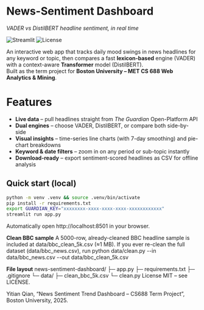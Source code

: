 # News-Sentiment Dashboard  
_VADER vs DistilBERT headline sentiment, in real time_

![Streamlit](https://img.shields.io/badge/built%20with-Streamlit-orange)
![License](https://img.shields.io/badge/license-MIT-blue)

An interactive web app that tracks daily mood swings in news headlines for any keyword or topic, then compares a fast **lexicon-based** engine (VADER) with a context-aware **Transformer** model (DistilBERT).  
Built as the term project for **Boston University – MET CS 688 Web Analytics & Mining**.

# Features
* **Live data** – pull headlines straight from *The Guardian* Open-Platform API  
* **Dual engines** – choose VADER, DistilBERT, or compare both side-by-side  
* **Visual insights** – time-series line charts (with 7-day smoothing) and pie-chart breakdowns  
* **Keyword & date filters** – zoom in on any period or sub-topic instantly  
* **Download-ready** – export sentiment-scored headlines as CSV for offline analysis  

## Quick start (local)
```bash
python -m venv .venv && source .venv/bin/activate
pip install -r requirements.txt
export GUARDIAN_KEY="xxxxxxxx-xxxx-xxxx-xxxx-xxxxxxxxxxxx"
streamlit run app.py
```
Automatically open http://localhost:8501 in your browser.

**Clean BBC sample**
A 5000-row, already-cleaned BBC headline sample is included at
data/bbc_clean_5k.csv (≈1 MB).
If you ever re-clean the full dataset (data/bbc_news.csv), run
python data/clean.py --in data/bbc_news.csv --out data/bbc_clean_5k.csv

**File layout**
news-sentiment-dashboard/
├─ app.py
├─ requirements.txt
├─ .gitignore
└─ data/
   ├─ clean_bbc_5k.csv
   └─ clean.py
License
MIT – see LICENSE.

Yitian Qian, “News Sentiment Trend Dashboard – CS688 Term Project”, Boston University, 2025.
